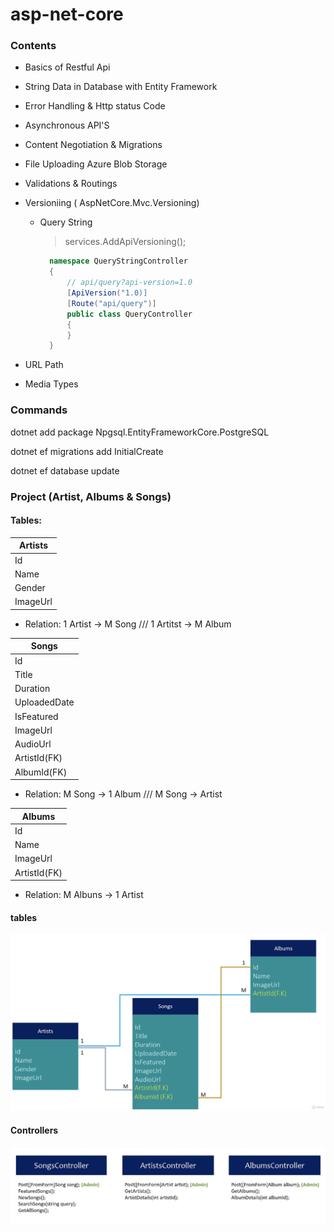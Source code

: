 # asp-net-core

### Contents

- Basics of Restful Api
- String Data in Database with Entity Framework
- Error Handling & Http status Code
- Asynchronous API'S
- Content Negotiation & Migrations
- File Uploading Azure Blob Storage
- Validations & Routings
- Versioniing ( AspNetCore.Mvc.Versioning)
    - Query String
      > services.AddApiVersioning();
      ```csharp
        namespace QueryStringController 
        {
            // api/query?api-version=1.0
            [ApiVersion("1.0)]
            [Route("api/query")]
            public class QueryController
            {
            }
        }
      ```
      
    

- URL Path
- Media Types



### Commands
 dotnet add package Npgsql.EntityFrameworkCore.PostgreSQL

 dotnet ef migrations add InitialCreate

 dotnet ef database update


### Project (Artist, Albums & Songs)
#### Tables:

| Artists |      
| ------- |
| Id |
| Name |
| Gender |
| ImageUrl |
- Relation: 1 Artist -> M Song /// 1 Artitst -> M Album

| Songs |
| ------- |
| Id |
| Title |
| Duration |
| UploadedDate |
| IsFeatured |
| ImageUrl |
| AudioUrl |
| ArtistId(FK) |
| AlbumId(FK) |
- Relation: M Song -> 1 Album /// M Song -> Artist

| Albums |
| ------- |
| Id |
| Name |
| ImageUrl |
| ArtistId(FK) |
- Relation: M Albuns -> 1 Artist
#### tables
![Screenshot](./images/table-designer.png)

#### Controllers
![Screenshot](./images/controller-designer.png)


